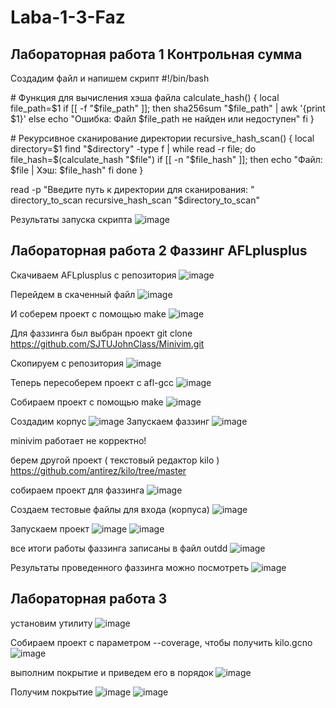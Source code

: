 # Laba-1-3-Faz
## Лабораторная работа 1 Контрольная сумма 

Создадим файл и напишем скрипт
#!/bin/bash

\# Функция для вычисления хэша файла
calculate_hash() {
    local file_path=$1
    if [[ -f "$file_path" ]]; then
        sha256sum "$file_path" | awk '{print $1}'
    else
        echo "Ошибка: Файл $file_path не найден или недоступен"
    fi
}

\# Рекурсивное сканирование директории
recursive_hash_scan() {
    local directory=$1
    find "$directory" -type f | while read -r file; do
        file_hash=$(calculate_hash "$file")
        if [[ -n "$file_hash" ]]; then
            echo "Файл: $file | Хэш: $file_hash"
        fi
    done
}

read -p "Введите путь к директории для сканирования: " directory_to_scan
recursive_hash_scan "$directory_to_scan"

Результаты запуска скрипта
![image](https://github.com/user-attachments/assets/7840571a-a9af-4fb2-b094-a85b720be2cd)

## Лабораторная работа 2 Фаззинг AFLplusplus
Скачиваем AFLplusplus c репозитория 
![image](https://github.com/user-attachments/assets/4b1475f5-6d07-42e7-9d7c-ba2da6389135)

Перейдем в  скаченный файл 
![image](https://github.com/user-attachments/assets/07a10433-7d4f-473c-abc2-1e69f2955bf7)


И соберем проект с помощью make 
![image](https://github.com/user-attachments/assets/240d7976-a420-41e1-bc3c-f5285133725d)


Для фаззинга был выбран проект git clone https://github.com/SJTUJohnClass/Minivim.git

Скопируем с репозитория 
![image](https://github.com/user-attachments/assets/f8420e85-849e-4c79-af9c-4ab0c8795f86)


Теперь пересоберем проект с afl-gcc
![image](https://github.com/user-attachments/assets/8ffb994d-c53e-4e96-9345-e40a5f73e57c)

Собираем проект с помощью make
![image](https://github.com/user-attachments/assets/b5331102-54c3-469e-a335-a3bba6cb0fab)

Создадим корпус
![image](https://github.com/user-attachments/assets/72442c10-547f-4866-94ff-f43e4f157759)
Запускаем фаззинг
![image](https://github.com/user-attachments/assets/8b960d7c-9d9b-452a-a489-748f5e665bc8)

minivim работает не корректно!

берем другой проект ( текстовый редактор kilo ) 
https://github.com/antirez/kilo/tree/master

собираем проект для фаззинга 
![image](https://github.com/user-attachments/assets/2de835c9-4843-4890-8dfb-6af5b8d6372b)

Cоздаем тестовые файлы для входа (корпуса)
![image](https://github.com/user-attachments/assets/633013d5-eb43-457c-9873-e411dd9ff32b)

Запускаем проект
![image](https://github.com/user-attachments/assets/d00399e4-5d63-4a30-ba1f-8fd664ec8f24)
![image](https://github.com/user-attachments/assets/f8c1c540-8123-4a4d-b091-56fd351d38a9)

все итоги работы фаззинга записаны в файл outdd
![image](https://github.com/user-attachments/assets/e15088f4-af59-4a2e-aaa1-c6f0ea28387f)

Результаты проведенного фаззинга можно посмотреть 
![image](https://github.com/user-attachments/assets/6ca95156-d2db-4124-a6f9-fae52bfb7cc9)

## Лабораторная работа 3 
установим утилиту 
![image](https://github.com/user-attachments/assets/92ab2b9d-149c-4cce-a7d4-12469758f184)

Собираем проект с параметром --coverage, чтобы получить kilo.gcno
![image](https://github.com/user-attachments/assets/c08b89e1-7b26-4a71-8be3-c947a1fa4fb4)

выполним покрытие и приведем его в порядок 
![image](https://github.com/user-attachments/assets/8778b301-ed4f-49e9-9e5a-0ed1d0cafcdd)

Получим покрытие 
![image](https://github.com/user-attachments/assets/c2d94093-6d98-45c2-bcec-2661239800f1)
![image](https://github.com/user-attachments/assets/ab6660b7-ea9e-4b3e-826a-aad1c20586d0)


